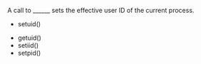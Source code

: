  A call to ______ sets the effective user ID of the current process.
+ setuid()
* getuid()
* setiid()
* setpid()
